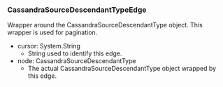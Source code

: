 ### CassandraSourceDescendantTypeEdge
Wrapper around the CassandraSourceDescendantType object. This wrapper is used for pagination.

- cursor: System.String
  - String used to identify this edge.
- node: CassandraSourceDescendantType
  - The actual CassandraSourceDescendantType object wrapped by this edge.
